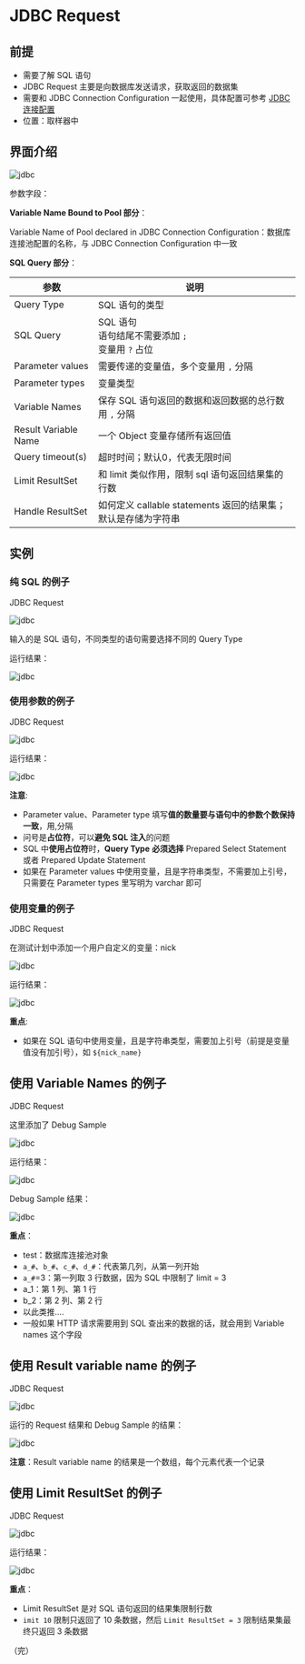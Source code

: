# JDBC Request

## 前提

+ 需要了解 SQL 语句
+ JDBC Request 主要是向数据库发送请求，获取返回的数据集
+ 需要和 JDBC  Connection Configuration 一起使用，具体配置可参考 [JDBC 连接配置](test/tools/Jmeter/JDBC连接配置)
+ 位置：取样器中

## 界面介绍

![jdbc](./images/jdbc7.png)

参数字段：

**Variable Name Bound to Pool 部分**：

Variable Name of Pool declared in JDBC Connection Configuration：数据库连接池配置的名称，与 JDBC Connection Configuration 中一致

**SQL Query 部分**：

| 参数                 | 说明                                                         |
| -------------------- | ------------------------------------------------------------ |
| Query Type           | SQL 语句的类型                                               |
| SQL Query            | SQL 语句<br />语句结尾不需要添加 `;`<br />变量用 `?` 占位    |
| Parameter values     | 需要传递的变量值，多个变量用 `,` 分隔                        |
| Parameter types      | 变量类型                                                     |
| Variable Names       | 保存 SQL 语句返回的数据和返回数据的总行数<br />用 `,` 分隔   |
| Result Variable Name | 一个 Object 变量存储所有返回值                               |
| Query timeout(s)     | 超时时间；默认0，代表无限时间                                |
| Limit ResultSet      | 和 limit 类似作用，限制 sql 语句返回结果集的行数             |
| Handle ResultSet     | 如何定义 callable statements 返回的结果集；默认是存储为字符串 |

## 实例

### 纯 SQL 的例子

JDBC  Request

![jdbc](./images/jdbc8.png)

输入的是 SQL 语句，不同类型的语句需要选择不同的 Query Type

运行结果：

![jdbc](./images/jdbc9.png)

### 使用参数的例子

JDBC Request

![jdbc](./images/jdbc10.png)

运行结果：

![jdbc](./images/jdbc11.png)

**注意**:

+ Parameter value、Parameter type 填写**值的数量要与语句中的参数个数保持一致**，用,分隔
+ 问号是**占位符**，可以**避免 SQL 注入**的问题
+ SQL 中**使用占位符**时，**Query Type** **必须选择** Prepared Select Statement 或者 Prepared Update Statement 
+ 如果在 Parameter values 中使用变量，且是字符串类型，不需要加上引号，只需要在 Parameter types 里写明为 varchar 即可

### 使用变量的例子

JDBC Request

在测试计划中添加一个用户自定义的变量：nick

![jdbc](./images/jdbc12.png)

运行结果：

![jdbc](./images/jdbc11.png)

**重点**:

- 如果在 SQL 语句中使用变量，且是字符串类型，需要加上引号（前提是变量值没有加引号），如 `${nick_name}`

## 使用 Variable Names 的例子

JDBC Request

这里添加了 Debug Sample

![jdbc](./images/jdbc14.png)

运行结果：

![jdbc](./images/jdbc13.png)

Debug Sample 结果：

![jdbc](./images/jdbc15.png)

**重点**：

- test：数据库连接池对象
- `a_#`、`b_#`、`c_#`、`d_#`：代表第几列，从第一列开始
- `a_#`=3：第一列取 3 行数据，因为 SQL 中限制了 limit = 3
- a_1：第 1 列、第 1 行
- b_2：第 2 列、第 2 行
- 以此类推....
- 一般如果 HTTP 请求需要用到 SQL 查出来的数据的话，就会用到 Variable names 这个字段

## 使用 Result variable name 的例子

JDBC Request

![jdbc](./images/jdbc16.png)

运行的 Request 结果和 Debug Sample 的结果：

![jdbc](./images/jdbc17.png)

**注意**：Result variable name 的结果是一个数组，每个元素代表一个记录

## 使用 Limit ResultSet 的例子

JDBC Request

![jdbc](./images/jdbc18.png)

运行结果：

![jdbc](./images/jdbc13.png)

**重点**：

+ Limit ResultSet 是对 SQL 语句返回的结果集限制行数
+ `imit 10` 限制只返回了 10 条数据，然后 `Limit ResultSet = 3` 限制结果集最终只返回 3 条数据

（完）